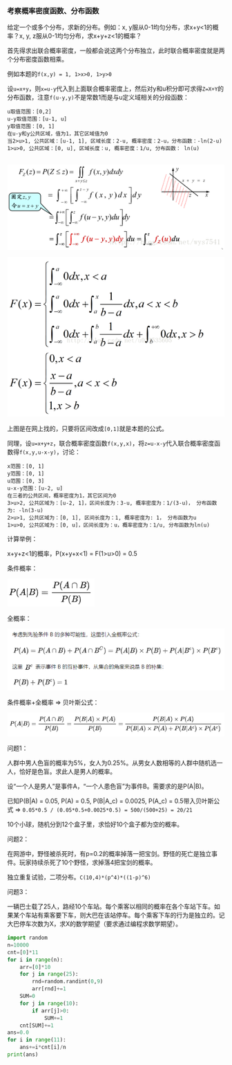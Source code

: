 ### 考察概率密度函数、分布函数

给定一个或多个分布，求新的分布。例如：x, y服从0-1均匀分布，求x+y<1的概率？x, y, z服从0-1均匀分布，求x+y+z<1的概率？

首先得求出联合概率密度，一般都会说这两个分布独立，此时联合概率密度就是两个分布密度函数相乘。

例如本题的`f(x,y) = 1, 1>x>0, 1>y>0`

设`u=x+y`，则`x=u-y`代入到上面联合概率密度上，然后对y和u积分即可求得`Z=X+Y`的分布函数，注意`f(u-y,y)`不是常数1而是与u定义域相关的分段函数：

```
u取值范围：[0,2]
u-y取值范围：[u-1, u]
y取值范围：[0, 1]
在u-y和y公共区域，值为1，其它区域值为0
当2>u>1, 公共区域：[u-1, 1], 区域长度：2-u, 概率密度：2-u，分布函数：-ln(2-u)
1>u>0, 公共区域：[0, u], 区域长度：u, 概率密度：1/u, 分布函数： ln(u)
```

​        ![img](assets/%E6%A6%82%E7%8E%87%E9%A2%98/image.png__thumbnail)      

![img](assets/%E6%A6%82%E7%8E%87%E9%A2%98/20170825172518866.png)

上图是在网上找的，只要将区间改成`[0,1]`就是本题的公式。

同理，设`u=x+y+z`，联合概率密度函数`f(x,y,x)`，将`z=u-x-y`代入联合概率密度函数得`f(x,y,u-x-y)`，讨论：

````
x范围：[0, 1]
y范围：[0, 1]
u范围：[0, 3]
u-x-y范围：[u-2, u]
在三者的公共区间，概率密度为1，其它区间为0
3>u>2, 公共区域为：[u-2, 1]，区间长度为：3-u, 概率密度为：1/(3-u)， 分布函数为: -ln(3-u)
2>u>1, 公共区域为：[0, 1], 区间长度为：1, 概率密度为: 1， 分布函数为u
1>u>0, 公共区域为：[0, u]，区间长度为：u，概率密度为：1/u, 分布函数为ln(u)
````

计算举例：

x+y+z<1的概率，P(x+y+x<1) = F(1>u>0) = 0.5



条件概率：

![image-20200714144622478](.assets/概率题/image-20200714144622478.png)

全概率：

![image-20200714144730267](.assets/概率题/image-20200714144730267.png)

条件概率+全概率 => 贝叶斯公式：

![image-20200714144809868](.assets/概率题/image-20200714144809868.png)

问题1：

人群中男人色盲的概率为5%，女人为0.25%。从男女人数相等的人群中随机选一人，恰好是色盲。求此人是男人的概率。

设“一个人是男人”是事件A，“一个人患色盲”为事件B。需要求的是P(A|B)。

已知P(B|A) = 0.05, P(A) = 0.5, P(B|A_c) = 0.0025, P(A_c) = 0.5带入贝叶斯公式 => `0.05*0.5 / (0.05*0.5+0.0025*0.5) = 500/(500+25) = 20/21 `





10个小球，随机分到12个盒子里，求恰好10个盒子都为空的概率。



问题2：

在网游中，野怪被杀死时，有p=0.2的概率掉落一把宝剑。野怪的死亡是独立事件。玩家持续杀死了10个野怪，求掉落4把宝剑的概率。  

独立重复试验，二项分布。`C(10,4)*(p^4)*((1-p)^6)`



问题3：

一辆巴士载了25人，路经10个车站。每个乘客以相同的概率在各个车站下车。如果某个车站有乘客要下车，则大巴在该站停车。每个乘客下车的行为是独立的。记大巴停车次数为X，求X的数学期望（要求通过编程求数学期望）。

```python
import random
n=10000
cnt=[0]*11
for i in range(n):
    arr=[0]*10
    for j in range(25):
        rnd=random.randint(0,9)
        arr[rnd]+=1
    SUM=0
    for j in range(10):
        if arr[j]>0:
            SUM+=1
    cnt[SUM]+=1
ans=0.0
for i in range(11):
    ans+=i*cnt[i]/n
print(ans)
```


